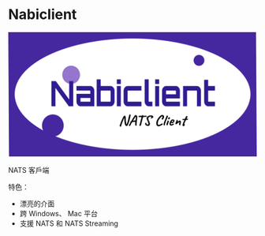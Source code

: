 # Nabiclient

![nabiclient](./logo.png)

NATS 客戶端

特色：

* 漂亮的介面
* 跨 Windows、 Mac 平台
* 支援 NATS 和 NATS Streaming
